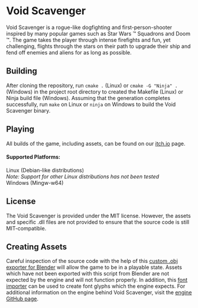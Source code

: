 # Void Scavenger
Void Scavenger is a rogue-like dogfighting and first-person-shooter inspired by many popular games such as Star Wars :tm: Squadrons and Doom :tm:. The game takes the player through intense firefights and fun, yet challenging, flights through the stars on their path to upgrade their ship and fend off enemies and aliens for as long as possible.

## Building
After cloning the repository, run ```cmake .``` (Linux) or ```cmake -G "Ninja" .``` (Windows) in the project root directory to created the Makefile (Linux) or Ninja build file (Windows). Assuming that the generation completes successfully, run ```make``` on Linux or ```ninja``` on Windows to build the Void Scavenger binary.

## Playing

All builds of the game, including assets, can be found on our [itch.io](https://void-scavenger.itch.io/void-scavenger) page.

#### Supported Platforms:
Linux (Debian-like distributions)
<br>
_Note: Support for other Linux distributions has not been tested_
<br>
Windows (Mingw-w64)
<br>

## License
The Void Scavenger is provided under the MIT license. However, the assets and specific .dll files are not provided to ensure that the source code is still MIT-compatible.

## Creating Assets
Careful inspection of the source code with the help of this [custom .obj exporter for Blender](https://github.com/Jack-Saysana/Blender-Custom-Obj-Exporter) will allow the game to be in a playable state. Assets which have not been exported with this script from Blender are not expected by the engine and will not function properly. In addition, this [font importer](https://github.com/Jack-Saysana/Font-Importer) can be used to create font glyphs which the engine expects. For additional information on the engine behind Void Scavenger, visit the [engine GitHub page](https://github.com/Jack-Saysana/OpenGL-Graphics-Engine).
